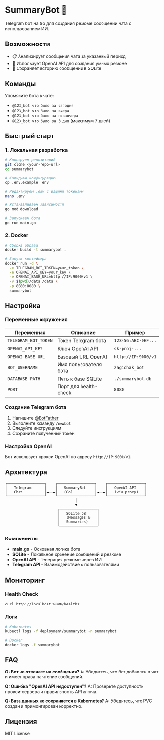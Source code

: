 # SummaryBot 🤖

Telegram бот на Go для создания резюме сообщений чата с использованием ИИ.

## Возможности

- 📋 Анализирует сообщения чата за указанный период
- 🧠 Использует OpenAI API для создания умных резюме
- 💾 Сохраняет историю сообщений в SQLite

## Команды

Упомяните бота в чате:
- `@123_bot что было за сегодня`
- `@123_bot что было за вчера`
- `@123_bot что было за позавчера`
- `@123_bot что было за 3 дня` (максимум 7 дней)

## Быстрый старт

### 1. Локальная разработка

```bash
# Клонируем репозиторий
git clone <your-repo-url>
cd summarybot

# Копируем конфигурацию
cp .env.example .env

# Редактируем .env с вашими токенами
nano .env

# Устанавливаем зависимости
go mod download

# Запускаем бота
go run main.go
```

### 2. Docker

```bash
# Сборка образа
docker build -t summarybot .

# Запуск контейнера
docker run -d \
  -e TELEGRAM_BOT_TOKEN=your_token \
  -e OPENAI_API_KEY=your_key \
  -e OPENAI_BASE_URL=http://IP:9000/v1 \
  -v $(pwd)/data:/data \
  -p 8080:8080 \
  summarybot
```

## Настройка

### Переменные окружения

| Переменная | Описание | Пример |
|------------|----------|---------|
| `TELEGRAM_BOT_TOKEN` | Токен Telegram бота | `123456:ABC-DEF...` |
| `OPENAI_API_KEY` | Ключ OpenAI API | `sk-proj-...` |
| `OPENAI_BASE_URL` | Базовый URL OpenAI | `http://IP:9000/v1` |
| `BOT_USERNAME` | Имя пользователя бота | `zagichak_bot` |
| `DATABASE_PATH` | Путь к базе SQLite | `./summarybot.db` |
| `PORT` | Порт для health-check | `8080` |

### Создание Telegram бота

1. Напишите [@BotFather](https://t.me/botfather)
2. Выполните команду `/newbot`
3. Следуйте инструкциям
4. Сохраните полученный токен

### Настройка OpenAI

Бот использует прокси OpenAI по адресу `http://IP:9000/v1`.

## Архитектура

```
┌─────────────────┐    ┌─────────────────┐    ┌─────────────────┐
│   Telegram      │    │   SummaryBot    │    │   OpenAI API    │
│   Chat          │◄──►│   (Go)          │◄──►│   (via proxy)   │
└─────────────────┘    └─────────────────┘    └─────────────────┘
                                │
                                ▼
                        ┌─────────────────┐
                        │   SQLite DB     │
                        │   (Messages &   │
                        │   Summaries)    │
                        └─────────────────┘
```

### Компоненты

- **main.go** - Основная логика бота
- **SQLite** - Локальное хранение сообщений и резюме
- **OpenAI API** - Генерация резюме через ИИ
- **Telegram API** - Взаимодействие с пользователями

## Мониторинг

### Health Check

```bash
curl http://localhost:8080/healthz
```

### Логи

```bash
# Kubernetes
kubectl logs -f deployment/summarybot -n summarybot

# Docker
docker logs -f summarybot
```

## FAQ

**Q: Бот не отвечает на сообщения?**
A: Убедитесь, что бот добавлен в чат и имеет права на чтение сообщений.

**Q: Ошибка "OpenAI API недоступен"?**
A: Проверьте доступность прокси-сервера и правильность API ключа.

**Q: База данных не сохраняется в Kubernetes?**
A: Убедитесь, что PVC создан и примонтирован корректно.

## Лицензия

MIT License
